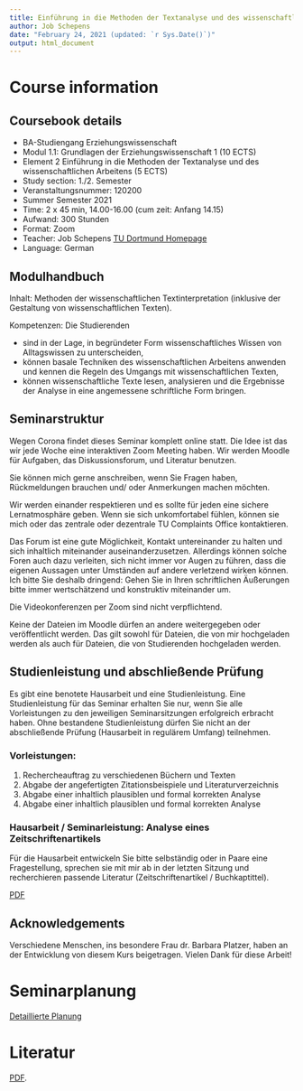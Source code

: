 ```yaml
---
title: Einführung in die Methoden der Textanalyse und des wissenschaftlichen Arbeitens
author: Job Schepens
date: "February 24, 2021 (updated: `r Sys.Date()`)"
output: html_document
---
```



# Course information

## Coursebook details

- BA-Studiengang Erziehungswissenschaft
- Modul 1.1: Grundlagen der Erziehungswissenschaft 1 (10 ECTS)
- Element 2 Einführung in die Methoden der Textanalyse und des wissenschaftlichen Arbeitens (5 ECTS)
- Study section: 1./2. Semester
- Veranstaltungsnummer: 120200
- Summer Semester 2021
- Time: 2 x 45 min, 14.00-16.00 (cum zeit: Anfang 14.15)
- Aufwand: 300 Stunden 
- Format: Zoom
- Teacher: Job Schepens [TU Dortmund Homepage](http://www.ifs.tu-dortmund.de/cms/de/Home/Mitarbeiter/Wissenschaftliche-Mitarbeiter/Schepens-Job.html)
- Language: German


## Modulhandbuch

Inhalt: Methoden der wissenschaftlichen Textinterpretation (inklusive der Gestaltung von wissenschaftlichen Texten).

Kompetenzen: Die Studierenden 
- sind in der Lage, in begründeter Form wissenschaftliches Wissen von Alltagswissen zu unterscheiden,
- können basale Techniken des wissenschaftlichen Arbeitens anwenden und kennen die Regeln des Umgangs mit wissenschaftlichen Texten,
- können wissenschaftliche Texte lesen, analysieren und die Ergebnisse der Analyse in eine angemessene schriftliche Form bringen.


## Seminarstruktur

Wegen Corona findet dieses Seminar komplett online statt. Die Idee ist das wir jede Woche eine interaktiven Zoom Meeting haben. Wir werden Moodle für Aufgaben, das Diskussionsforum, und Literatur benutzen. 

Sie können mich gerne anschreiben, wenn Sie Fragen haben, Rückmeldungen brauchen und/ oder Anmerkungen machen möchten.

Wir werden einander respektieren und es sollte für jeden eine sichere Lernatmosphäre geben. Wenn sie sich unkomfortabel fühlen, können sie mich oder das zentrale oder dezentrale TU Complaints Office kontaktieren.

Das Forum ist eine gute Möglichkeit, Kontakt untereinander zu halten und sich inhaltlich miteinander auseinanderzusetzen. Allerdings können solche Foren auch dazu verleiten, sich nicht immer vor Augen zu führen, dass die eigenen Aussagen unter Umständen auf andere verletzend wirken können. Ich bitte Sie deshalb dringend: Gehen Sie in Ihren schriftlichen Äußerungen bitte immer wertschätzend und konstruktiv miteinander um.

Die Videokonferenzen per Zoom sind nicht verpflichtend. 

Keine der Dateien im Moodle dürfen an andere weitergegeben oder veröffentlicht werden. Das gilt sowohl für Dateien, die von mir hochgeladen werden als auch für Dateien, die von Studierenden hochgeladen werden.


## Studienleistung und abschließende Prüfung 

Es gibt eine benotete Hausarbeit und eine Studienleistung. Eine Studienleistung für das Seminar erhalten Sie nur, wenn Sie alle Vorleistungen zu den jeweiligen Seminarsitzungen erfolgreich erbracht haben. Ohne bestandene Studienleistung dürfen Sie nicht an der abschließende Prüfung (Hausarbeit in regulärem Umfang) teilnehmen. 


### Vorleistungen:

1. Rechercheauftrag zu verschiedenen Büchern und Texten
2. Abgabe der angefertigten Zitationsbeispiele und Literaturverzeichnis
3. Abgabe einer inhaltlich plausiblen und formal korrekten Analyse
4. Abgabe einer inhaltlich plausiblen und formal korrekten Analyse


### Hausarbeit / Seminarleistung: Analyse eines Zeitschriftenartikels

Für die Hausarbeit entwickeln Sie bitte selbständig oder in Paare eine Fragestellung, sprechen sie mit mir ab in der letzten Sitzung und recherchieren passende Literatur (Zeitschriftenartikel / Buchkaptittel). 

[PDF](https://jobschepens.github.io/textanalyse/Seminarleistung.pdf)


## Acknowledgements

Verschiedene Menschen, ins besondere Frau dr. Barbara Platzer, haben an der Entwicklung von diesem Kurs beigetragen. Vielen Dank für diese Arbeit!


# Seminarplanung

[Detaillierte Planung](https://jobschepens.github.io/textanalyse/detailedschedule.html)


# Literatur

[PDF](https://jobschepens.github.io/textanalyse/lit/lit.zip). 